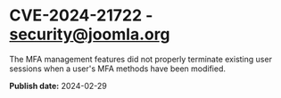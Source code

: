# CVE-2024-21722 - security@joomla.org

The MFA management features did not properly terminate existing user sessions when a user's MFA methods have been modified.

**Publish date:** 2024-02-29
